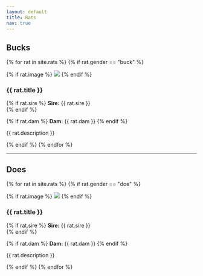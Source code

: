 ```yaml
---
layout: default
title: Rats
nav: true
---
```


<h2>Bucks</h2>

{% for rat in site.rats %}
{% if rat.gender == "buck" %}

<div class="rat">


{% if rat.image %}
<img src="{{site.baseurl}}/images/rats/{{ rat.image }}" />
{% endif %}

<div>

<h3>{{ rat.title }}</h3>

{% if rat.sire %}
<strong>Sire:</strong> {{ rat.sire }}<br />
{% endif %}

{% if rat.dam %}
<strong>Dam:</strong> {{ rat.dam }}
{% endif %}

<p>{{ rat.description }}</p>

</div>

</div>

{% endif %}
{% endfor %}

<hr />

<h2>Does</h2>

{% for rat in site.rats %}
{% if rat.gender == "doe" %}

<div class="rat">


{% if rat.image %}
<img src="{{site.baseurl}}/images/rats/{{ rat.image }}" />
{% endif %}

<div>

<h3>{{ rat.title }}</h3>

{% if rat.sire %}
<strong>Sire:</strong> {{ rat.sire }}<br />
{% endif %}

{% if rat.dam %}
<strong>Dam:</strong> {{ rat.dam }}
{% endif %}

<p>{{ rat.description }}</p>

</div>

</div>

{% endif %}
{% endfor %}
